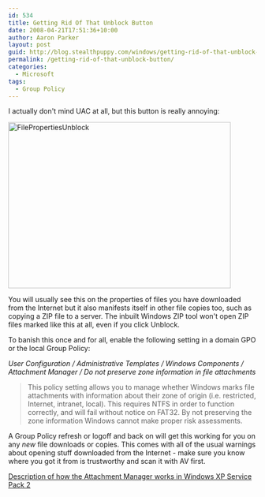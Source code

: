 ```yaml
---
id: 534
title: Getting Rid Of That Unblock Button
date: 2008-04-21T17:51:36+10:00
author: Aaron Parker
layout: post
guid: http://blog.stealthpuppy.com/windows/getting-rid-of-that-unblock-button
permalink: /getting-rid-of-that-unblock-button/
categories:
  - Microsoft
tags:
  - Group Policy
---
```

I actually don't mind UAC at all, but this button is really annoying:

<img border="0" alt="FilePropertiesUnblock" src="{{site.baseurl}}/media/2008/04/filepropertiesunblock.png" width="451" height="337" /> 

You will usually see this on the properties of files you have downloaded from the Internet but it also manifests itself in other file copies too, such as copying a ZIP file to a server. The inbuilt Windows ZIP tool won't open ZIP files marked like this at all, even if you click Unblock.

To banish this once and for all, enable the following setting in a domain GPO or the local Group Policy:

_User Configuration / Administrative Templates / Windows Components / Attachment Manager / Do not preserve zone information in file attachments_

> This policy setting allows you to manage whether Windows marks file attachments with information about their zone of origin (i.e. restricted, Internet, intranet, local). This requires NTFS in order to function correctly, and will fail without notice on FAT32. By not preserving the zone information Windows cannot make proper risk assessments.

A Group Policy refresh or logoff and back on will get this working for you on any _new_ file downloads or copies. This comes with all of the usual warnings about opening stuff downloaded from the Internet - make sure you know where you got it from is trustworthy and scan it with AV first.

[Description of how the Attachment Manager works in Windows XP Service Pack 2](http://support.microsoft.com/kb/883260)